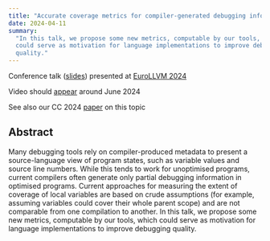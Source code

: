 ```yaml
---
title: "Accurate coverage metrics for compiler-generated debugging information"
date: 2024-04-11
summary:
  "In this talk, we propose some new metrics, computable by our tools, which
  could serve as motivation for language implementations to improve debugging
  quality."
---
```


Conference talk ([slides](</talks/2024/EuroLLVM/Debug info metrics.pdf>))
presented at [EuroLLVM 2024](https://llvm.swoogo.com/2024eurollvm/agenda)

Video should [appear](https://www.youtube.com/@LLVMPROJ) around June 2024

See also our CC 2024 [paper](/cv/#debug-info-metrics) on this topic

## Abstract

Many debugging tools rely on compiler-produced metadata to present a
source-language view of program states, such as variable values and source line
numbers. While this tends to work for unoptimised programs, current compilers
often generate only partial debugging information in optimised programs. Current
approaches for measuring the extent of coverage of local variables are based on
crude assumptions (for example, assuming variables could cover their whole
parent scope) and are not comparable from one compilation to another. In this
talk, we propose some new metrics, computable by our tools, which could serve as
motivation for language implementations to improve debugging quality.
